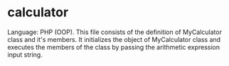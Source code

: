 # calculator
Language: PHP (OOP).
This file consists of the definition of MyCalculator class and it's members. 
It initializes the object of MyCalculator class and executes the members of the class by passing the arithmetic expression input string.
